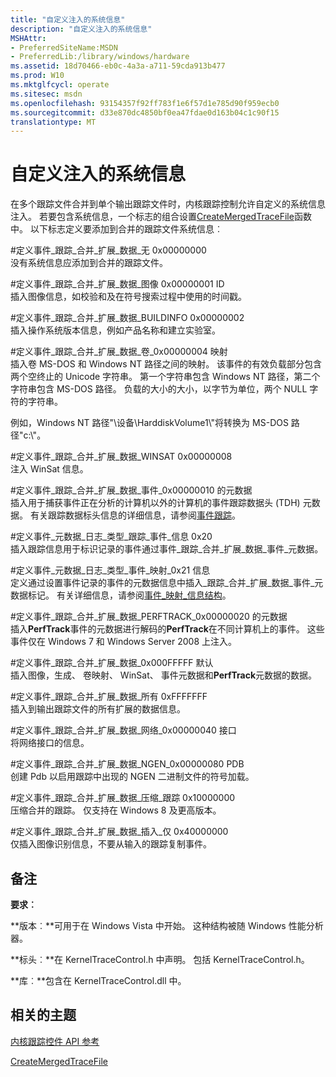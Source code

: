 ```yaml
---
title: "自定义注入的系统信息"
description: "自定义注入的系统信息"
MSHAttr:
- PreferredSiteName:MSDN
- PreferredLib:/library/windows/hardware
ms.assetid: 18d70466-eb0c-4a3a-a711-59cda913b477
ms.prod: W10
ms.mktglfcycl: operate
ms.sitesec: msdn
ms.openlocfilehash: 93154357f92ff783f1e6f57d1e785d90f959ecb0
ms.sourcegitcommit: d33e870dc4850bf0ea47fdae0d163b04c1c90f15
translationtype: MT
---
```

# <a name="custom-injection-of-system-information"></a>自定义注入的系统信息


在多个跟踪文件合并到单个输出跟踪文件时，内核跟踪控制允许自定义的系统信息注入。 若要包含系统信息，一个标志的组合设置[CreateMergedTraceFile](createmergedtracefile.md)函数中。 以下标志定义要添加到合并的跟踪文件系统信息︰

<a href="" id="-define-event-trace-merge-extended-data-none-0x00000000"></a>\#定义事件\_跟踪\_合并\_扩展\_数据\_无 0x00000000  
没有系统信息应添加到合并的跟踪文件。

<a href="" id="-define-event-trace-merge-extended-data-imageid-0x00000001"></a>\#定义事件\_跟踪\_合并\_扩展\_数据\_图像 0x00000001 ID  
插入图像信息，如校验和及在符号搜索过程中使用的时间戳。

<a href="" id="-define-event-trace-merge-extended-data-buildinfo-0x00000002"></a>\#定义事件\_跟踪\_合并\_扩展\_数据\_BUILDINFO 0x00000002  
插入操作系统版本信息，例如产品名称和建立实验室。

<a href="" id="-define-event-trace-merge-extended-data-volume-mapping-0x00000004"></a>\#定义事件\_跟踪\_合并\_扩展\_数据\_卷\_0x00000004 映射  
插入卷 MS-DOS 和 Windows NT 路径之间的映射。 该事件的有效负载部分包含两个空终止的 Unicode 字符串。 第一个字符串包含 Windows NT 路径，第二个字符串包含 MS-DOS 路径。 负载的大小的大小，以字节为单位，两个 NULL 字符的字符串。

例如，Windows NT 路径"\\设备\\HarddiskVolume1\\"将转换为 MS-DOS 路径"c:\\"。

<a href="" id="-define-event-trace-merge-extended-data-winsat-0x00000008"></a>\#定义事件\_跟踪\_合并\_扩展\_数据\_WINSAT 0x00000008  
注入 WinSat 信息。

<a href="" id="-define-event-trace-merge-extended-data-event-metadata-0x00000010"></a>\#定义事件\_跟踪\_合并\_扩展\_数据\_事件\_0x00000010 的元数据  
插入用于捕获事件正在分析的计算机以外的计算机的事件跟踪数据头 (TDH) 元数据。 有关跟踪数据标头信息的详细信息，请参阅[事件跟踪](https://msdn.microsoft.com/library/bb968803.aspx)。

<a href="" id="-define-event-metadata-log-type-trace-event-info-0x20"></a>\#定义事件\_元数据\_日志\_类型\_跟踪\_事件\_信息 0x20  
插入跟踪信息用于标识记录的事件通过事件\_跟踪\_合并\_扩展\_数据\_事件\_元数据。

<a href="" id="-define-event-metadata-log-type-event-map-info-0x21"></a>\#定义事件\_元数据\_日志\_类型\_事件\_映射\_0x21 信息  
定义通过设置事件记录的事件的元数据信息中插入\_跟踪\_合并\_扩展\_数据\_事件\_元数据标记。 有关详细信息，请参阅[事件\_映射\_信息结构](https://msdn.microsoft.com/library/windows/desktop/aa964762.aspx)。

<a href="" id="-define-event-trace-merge-extended-data-perftrack-metadata-0x00000020"></a>\#定义事件\_跟踪\_合并\_扩展\_数据\_PERFTRACK\_0x00000020 的元数据  
插入**PerfTrack**事件的元数据进行解码的**PerfTrack**在不同计算机上的事件。 这些事件仅在 Windows 7 和 Windows Server 2008 上注入。

<a href="" id="-define-event-trace-merge-extended-data-default-0x000fffff"></a>\#定义事件\_跟踪\_合并\_扩展\_数据\_0x000FFFFF 默认  
插入图像，生成、 卷映射、 WinSat、 事件元数据和**PerfTrack**元数据的数据。

<a href="" id="-define-event-trace-merge-extended-data-all-0xfffffff"></a>\#定义事件\_跟踪\_合并\_扩展\_数据\_所有 0xFFFFFFF  
插入到输出跟踪文件的所有扩展的数据信息。

<a href="" id="-define-event-trace-merge-extended-data-network-interface-0x00000040"></a>\#定义事件\_跟踪\_合并\_扩展\_数据\_网络\_0x00000040 接口  
将网络接口的信息。

<a href="" id="-define-event-trace-merge-extended-data-ngen-pdb------------0x00000080"></a>\#定义事件\_跟踪\_合并\_扩展\_数据\_NGEN\_0x00000080 PDB  
创建 Pdb 以启用跟踪中出现的 NGEN 二进制文件的符号加载。

<a href="" id="-define-event-trace-merge-extended-data-compress-trace------0x10000000"></a>\#定义事件\_跟踪\_合并\_扩展\_数据\_压缩\_跟踪 0x10000000  
压缩合并的跟踪。 仅支持在 Windows 8 及更高版本。

<a href="" id="-define-event-trace-merge-extended-data-inject-only---------0x40000000"></a>\#定义事件\_跟踪\_合并\_扩展\_数据\_插入\_仅 0x40000000  
仅插入图像识别信息，不要从输入的跟踪复制事件。

## <a name="remarks"></a>备注


**要求︰**

**版本︰**可用于在 Windows Vista 中开始。 这种结构被随 Windows 性能分析器。

**标头︰**在 KernelTraceControl.h 中声明。 包括 KernelTraceControl.h。

**库︰**包含在 KernelTraceControl.dll 中。

## <a name="related-topics"></a>相关的主题


[内核跟踪控件 API 参考](kernel-trace-control-api-reference.md)

[CreateMergedTraceFile](createmergedtracefile.md)

 

 







